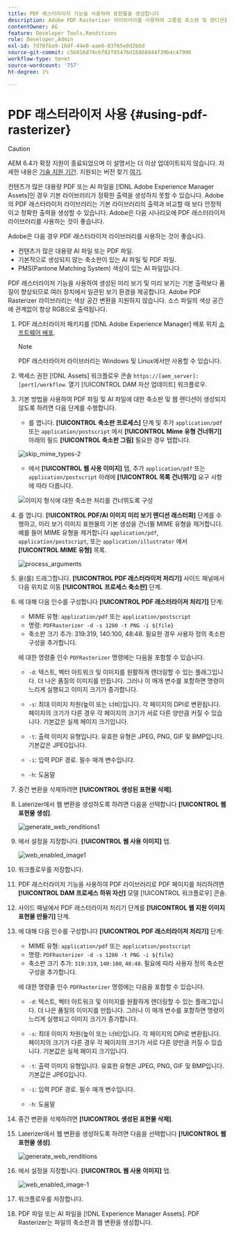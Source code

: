 ```yaml
---
title: PDF 래스터라이저 기능을 사용하여 표현물을 생성합니다
description: Adobe PDF Rasterizer 라이브러리를 사용하여 고품질 축소판 및 렌디션을 생성합니다.
contentOwner: AG
feature: Developer Tools,Renditions
role: Developer,Admin
exl-id: 7d78fba9-16df-44e0-aae6-83f65e8d2bbd
source-git-commit: c5b816d74c6f02f85476d16868844f39b4c47996
workflow-type: tm+mt
source-wordcount: '757'
ht-degree: 1%

---
```


# PDF 래스터라이저 사용 {#using-pdf-rasterizer}

>[!CAUTION]
>
>AEM 6.4가 확장 지원이 종료되었으며 이 설명서는 더 이상 업데이트되지 않습니다. 자세한 내용은 [기술 지원 기간](https://helpx.adobe.com/kr/support/programs/eol-matrix.html). 지원되는 버전 찾기 [여기](https://experienceleague.adobe.com/docs/).

컨텐츠가 많은 대용량 PDF 또는 AI 파일을 [!DNL Adobe Experience Manager Assets]인 경우 기본 라이브러리가 정확한 출력을 생성하지 못할 수 있습니다. Adobe의 PDF 래스터라이저 라이브러리는 기본 라이브러리의 출력과 비교할 때 보다 안정적이고 정확한 출력을 생성할 수 있습니다. Adobe은 다음 시나리오에 PDF 래스터라이저 라이브러리를 사용하는 것이 좋습니다.

Adobe은 다음 경우 PDF 래스터라이저 라이브러리를 사용하는 것이 좋습니다.

* 컨텐츠가 많은 대용량 AI 파일 또는 PDF 파일.
* 기본적으로 생성되지 않는 축소판이 있는 AI 파일 및 PDF 파일.
* PMS(Pantone Matching System) 색상이 있는 AI 파일입니다.

PDF 래스터라이저 기능을 사용하여 생성된 미리 보기 및 미리 보기는 기본 출력보다 품질이 향상되므로 여러 장치에서 일관된 보기 환경을 제공합니다. Adobe PDF Rasterizer 라이브러리는 색상 공간 변환을 지원하지 않습니다. 소스 파일의 색상 공간에 관계없이 항상 RGB으로 출력됩니다.

1. PDF 래스터라이저 패키지를 [!DNL Adobe Experience Manager] 배포 위치 [소프트웨어 배포](https://experience.adobe.com/#/downloads/content/software-distribution/en/aem.html?package=/content/software-distribution/en/details.html/content/dam/aem/public/adobe/packages/cq650/product/assets/aem-assets-pdf-rasterizer-pkg-4.4.zip).

   >[!NOTE]
   >
   >PDF 래스터라이저 라이브러리는 Windows 및 Linux에서만 사용할 수 있습니다.

1. 액세스 권한 [!DNL Assets] 워크플로우 콘솔 `https://[aem_server]:[port]/workflow`. 열기 [!UICONTROL DAM 자산 업데이트] 워크플로우.

1. 기본 방법을 사용하여 PDF 파일 및 AI 파일에 대한 축소판 및 웹 렌디션이 생성되지 않도록 하려면 다음 단계를 수행합니다.

   * 를 엽니다. **[!UICONTROL 축소판 프로세스]** 단계 및 추가 `application/pdf` 또는 `application/postscript` 에서 **[!UICONTROL Mime 유형 건너뛰기]** 아래의 필드 **[!UICONTROL 축소판 그림]** 필요한 경우 탭합니다.

   ![skip_mime_types-2](assets/skip_mime_types-2.png)

   * 에서 **[!UICONTROL 웹 사용 이미지]** 탭, 추가 `application/pdf` 또는 `application/postscript` 아래에 **[!UICONTROL 목록 건너뛰기]** 요구 사항에 따라 다릅니다.

   ![이미지 형식에 대한 축소판 처리를 건너뛰도록 구성](assets/web_enabled_imageskiplist.png)

1. 를 엽니다. **[!UICONTROL PDF/AI 이미지 미리 보기 렌디션 래스터화]** 단계를 수행하고, 미리 보기 이미지 표현물의 기본 생성을 건너뛸 MIME 유형을 제거합니다. 예를 들어 MIME 유형을 제거합니다 `application/pdf`, `application/postscript`, 또는 `application/illustrator` 에서 **[!UICONTROL MIME 유형]** 목록.

   ![process_arguments](assets/process_arguments.png)

1. 을(를) 드래그합니다. **[!UICONTROL PDF 래스터라이저 처리기]** 사이드 패널에서 다음 위치로 이동 **[!UICONTROL 프로세스 축소판]** 단계.
1. 에 대해 다음 인수를 구성합니다 **[!UICONTROL PDF 래스터라이저 처리기]** 단계:

   * MIME 유형: `application/pdf` 또는 `application/postscript`
   * 명령: `PDFRasterizer -d -s 1280 -t PNG -i ${file}`
   * 축소판 크기 추가: 319:319, 140:100, 48:48. 필요한 경우 사용자 정의 축소판 구성을 추가합니다.

   에 대한 명령줄 인수 `PDFRasterizer` 명령에는 다음을 포함할 수 있습니다.

   * `-d`: 텍스트, 벡터 아트워크 및 이미지를 원활하게 렌더링할 수 있는 플래그입니다. 더 나은 품질의 이미지를 만듭니다. 그러나 이 매개 변수를 포함하면 명령이 느리게 실행되고 이미지 크기가 증가합니다.

   * `-s`: 최대 이미지 차원(높이 또는 너비)입니다. 각 페이지의 DPI로 변환됩니다. 페이지의 크기가 다른 경우 각 페이지의 크기가 서로 다른 양만큼 커질 수 있습니다. 기본값은 실제 페이지 크기입니다.

   * `-t`: 출력 이미지 유형입니다. 유효한 유형은 JPEG, PNG, GIF 및 BMP입니다. 기본값은 JPEG입니다.

   * `-i`: 입력 PDF 경로. 필수 매개 변수입니다.

   * `-h`: 도움말


1. 중간 변환을 삭제하려면 **[!UICONTROL 생성된 표현물 삭제]**.
1. Laterizer에서 웹 변환을 생성하도록 하려면 다음을 선택합니다 **[!UICONTROL 웹 표현물 생성]**.

   ![generate_web_renditions1](assets/generate_web_renditions1.png)

1. 에서 설정을 지정합니다. **[!UICONTROL 웹 사용 이미지]** 탭.

   ![web_enabled_image1](assets/web_enabled_image1.png)

1. 워크플로우를 저장합니다.
1. PDF 래스터라이저 기능을 사용하여 PDF 라이브러리로 PDF 페이지를 처리하려면 **[!UICONTROL DAM 프로세스 하위 자산]** 모델 [!UICONTROL 워크플로우] 콘솔.
1. 사이드 패널에서 PDF 래스터라이저 처리기 단계를 **[!UICONTROL 웹 지원 이미지 표현물 만들기]** 단계.
1. 에 대해 다음 인수를 구성합니다 **[!UICONTROL PDF 래스터라이저 처리기]** 단계:

   * MIME 유형: `application/pdf` 또는 `application/postscript`
   * 명령: `PDFRasterizer -d -s 1280 -t PNG -i ${file}`
   * 축소판 크기 추가: `319:319`, `140:100`, `48:48`. 필요에 따라 사용자 정의 축소판 구성을 추가합니다.

   에 대한 명령줄 인수 `PDFRasterizer` 명령에는 다음을 포함할 수 있습니다.

   * `-d`: 텍스트, 벡터 아트워크 및 이미지를 원활하게 렌더링할 수 있는 플래그입니다. 더 나은 품질의 이미지를 만듭니다. 그러나 이 매개 변수를 포함하면 명령이 느리게 실행되고 이미지 크기가 증가합니다.

   * `-s`: 최대 이미지 차원(높이 또는 너비)입니다. 각 페이지의 DPI로 변환됩니다. 페이지의 크기가 다른 경우 각 페이지의 크기가 서로 다른 양만큼 커질 수 있습니다. 기본값은 실제 페이지 크기입니다.

   * `-t`: 출력 이미지 유형입니다. 유효한 유형은 JPEG, PNG, GIF 및 BMP입니다. 기본값은 JPEG입니다.

   * `-i`: 입력 PDF 경로. 필수 매개 변수입니다.

   * `-h`: 도움말


1. 중간 변환을 삭제하려면 **[!UICONTROL 생성된 표현물 삭제]**.
1. Laterizer에서 웹 변환을 생성하도록 하려면 다음을 선택합니다 **[!UICONTROL 웹 표현물 생성]**.

   ![generate_web_renditions](assets/generate_web_renditions.png)

1. 에서 설정을 지정합니다. **[!UICONTROL 웹 사용 이미지]** 탭.

   ![web_enabled_image-1](assets/web_enabled_image-1.png)

1. 워크플로우를 저장합니다.
1. PDF 파일 또는 AI 파일을 [!DNL Experience Manager Assets]. PDF Rasterizer는 파일의 축소판과 웹 변환을 생성합니다.
